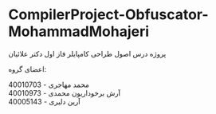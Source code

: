 # CompilerProject-Obfuscator-MohammadMohajeri

پروژه درس اصول طراحی کامپایلر فاز اول دکتر علائیان

اعضای گروه:

محمد مهاجری - 40010703\
آرش برخوداریون محمدی - 40010973\
آرین دلیری - 40005143
